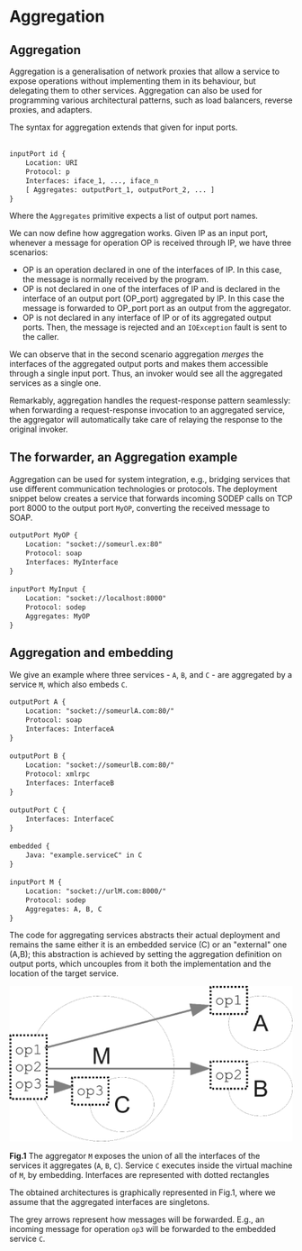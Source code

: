 # Aggregation

## Aggregation

Aggregation is a generalisation of network proxies that allow a service to expose operations without implementing them in its behaviour, but delegating them to other services. Aggregation can also be used for programming various architectural patterns, such as load balancers, reverse proxies, and adapters.

The syntax for aggregation extends that given for input ports.

```text

inputPort id {
    Location: URI
    Protocol: p
    Interfaces: iface_1, ..., iface_n
    [ Aggregates: outputPort_1, outputPort_2, ... ]
}
```

Where the `Aggregates` primitive expects a list of output port names.

We can now define how aggregation works. Given IP as an input port, whenever a message for operation OP is received through IP, we have three scenarios:

* OP is an operation declared in one of the interfaces of IP. In this case, the message is normally received by the program.
* OP is not declared in one of the interfaces of IP and is declared in the interface of an output port \(OP\_port\) aggregated by IP. In this case the message is forwarded to OP\_port port as an output from the aggregator.
* OP is not declared in any interface of IP or of its aggregated output ports. Then, the message is rejected and an `IOException` fault is sent to the caller.

We can observe that in the second scenario aggregation _merges_ the interfaces of the aggregated output ports and makes them accessible through a single input port. Thus, an invoker would see all the aggregated services as a single one.

Remarkably, aggregation handles the request-response pattern seamlessly: when forwarding a request-response invocation to an aggregated service, the aggregator will automatically take care of relaying the response to the original invoker.

## The forwarder, an Aggregation example

Aggregation can be used for system integration, e.g., bridging services that use different communication technologies or protocols. The deployment snippet below creates a service that forwards incoming SODEP calls on TCP port 8000 to the output port `MyOP`, converting the received message to SOAP.

```text
outputPort MyOP {
    Location: "socket://someurl.ex:80"
    Protocol: soap
    Interfaces: MyInterface
}

inputPort MyInput {
    Location: "socket://localhost:8000"
    Protocol: sodep
    Aggregates: MyOP
}
```

## Aggregation and embedding

We give an example where three services - `A`, `B`, and `C` - are aggregated by a service `M`, which also embeds `C`.

```text
outputPort A {
    Location: "socket://someurlA.com:80/"
    Protocol: soap
    Interfaces: InterfaceA
}

outputPort B {
    Location: "socket://someurlB.com:80/"
    Protocol: xmlrpc
    Interfaces: InterfaceB
}

outputPort C {
    Interfaces: InterfaceC
}

embedded {
    Java: "example.serviceC" in C
}

inputPort M {
    Location: "socket://urlM.com:8000/"
    Protocol: sodep
    Aggregates: A, B, C
}
```

The code for aggregating services abstracts their actual deployment and remains the same either it is an embedded service \(C\) or an "external" one \(A,B\); this abstraction is achieved by setting the aggregation definition on output ports, which uncouples from it both the implementation and the location of the target service.

![](../.gitbook/assets/aggregation_1.png)

**Fig.1** The aggregator `M` exposes the union of all the interfaces of the services it aggregates \(`A`, `B`, `C`\). Service `C` executes inside the virtual machine of `M`, by embedding. Interfaces are represented with dotted rectangles

The obtained architectures is graphically represented in Fig.1, where we assume that the aggregated interfaces are singletons.

The grey arrows represent how messages will be forwarded. E.g., an incoming message for operation `op3` will be forwarded to the embedded service `C`.

